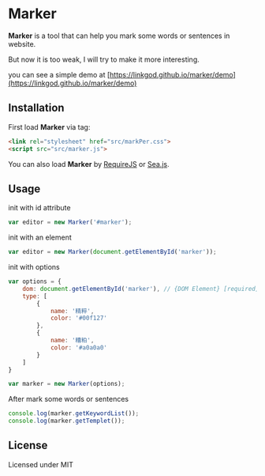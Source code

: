 Marker
======

**Marker** is a tool that can help you mark some words or sentences in website.

But now it is too weak, I will try to make it more interesting.

you can see a simple demo at [https://linkgod.github.io/marker/demo](https://linkgod.github.io/marker/demo)

## Installation

First load **Marker** via tag:

```html
<link rel="stylesheet" href="src/markPer.css">
<script src="src/marker.js">
```

You can also load **Marker** by [RequireJS](http://requirejs.org/) or [Sea.js](http://seajs.org/docs/).

## Usage

init with id attribute

```js
var editor = new Marker('#marker');
```

init with an element

```js
var editor = new Marker(document.getElementById('marker'));
```

init with options

```js
var options = {
    dom: document.getElementById('marker'), // {DOM Element} [required]
    type: [
        {
            name: '精粹',
            color: '#00f127'
        },
        {
            name: '糟粕',
            color: '#a0a0a0'
        }
    ]
}

var marker = new Marker(options);
```

After mark some words or sentences

```js
console.log(marker.getKeywordList());
console.log(marker.getTemplet());
```

## License

Licensed under MIT
